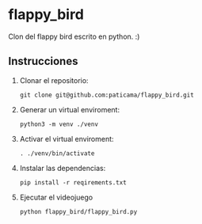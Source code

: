 # flappy_bird
Clon del flappy bird escrito en python. :)

## Instrucciones
1. Clonar el repositorio:
   ```
   git clone git@github.com:paticama/flappy_bird.git
   ```
1. Generar un virtual enviroment:

   ```
   python3 -m venv ./venv
   ```
1. Activar el virtual enviroment:

   ```
   . ./venv/bin/activate
   ```
1. Instalar las dependencias:
   ```
   pip install -r reqirements.txt
   ```
1. Ejecutar el videojuego
   ```
   python flappy_bird/flappy_bird.py
   ```
